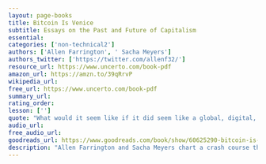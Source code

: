 ```yaml
---
layout: page-books
title: Bitcoin Is Venice
subtitle: Essays on the Past and Future of Capitalism
essential: 
categories: ['non-technical2']
authors: ['Allen Farrington', ' Sacha Meyers']
authors_twitter: ['https://twitter.com/allenf32/']
resource_url: https://www.uncerto.com/book-pdf
amazon_url: https://amzn.to/39qRrvP
wikipedia_url: 
free_url: https://www.uncerto.com/book-pdf
summary_url: 
rating_order: 
lesson: ['']
quote: "What would it seem like if it did seem like a global, digital, sound, open source, programmable money was monetizing from absolute zero?"
audio_url: 
free_audio_url: 
goodreads_url: https://www.goodreads.com/book/show/60625290-bitcoin-is-venice
description: "Allen Farrington and Sacha Meyers chart a crash course through the errors of modern economic theory and the world's broken fiat currency system with a hopeful destination: Bitcoin Is Venice. What if a global, digital, sound, open-source, programmable currency was monetizing from absolute zero? What might economies look like under a Bitcoin standard that pushes beyond Hernando de Soto’s abstraction of “capital” as "economic potential energy?" What might this new form of capital do to our current governing bodies? Can Bitcoin bring about a new global Renaissance? With Farrington and Meyers, the discussion is as revolutionary as the answers."
---
```

